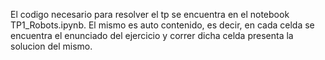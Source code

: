 El codigo necesario para resolver el tp se encuentra en el notebook TP1_Robots.ipynb. El mismo es auto contenido, es decir, en cada celda se encuentra el enunciado del ejercicio y correr dicha celda presenta la solucion del mismo.
